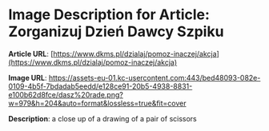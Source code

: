 # Image Description for Article: Zorganizuj Dzień Dawcy Szpiku
**Article URL**: [https://www.dkms.pl/dzialaj/pomoz-inaczej/akcja](https://www.dkms.pl/dzialaj/pomoz-inaczej/akcja)

**Image URL**: https://assets-eu-01.kc-usercontent.com:443/bed48093-082e-0109-4b5f-7bdadab5eedd/e128ce91-20b5-4938-8831-e100b62d8fce/dasz%20rade.png?w=979&h=204&auto=format&lossless=true&fit=cover

**Description**: a close up of a drawing of a pair of scissors
